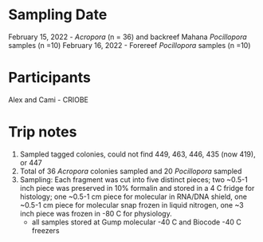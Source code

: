 # Sampling Date
February 15, 2022 - *Acropora* (n = 36) and backreef Mahana *Pocillopora* samples (n =10)
February 16, 2022 - Forereef *Pocillopora* samples (n =10)

# Participants
Alex and Cami - CRIOBE

# Trip notes
1. Sampled tagged colonies, could not find 449, 463, 446, 435 (now 419), or 447
2. Total of 36 *Acropora* colonies sampled and 20 *Pocillopora* sampled
3. Sampling: Each fragment was cut into five distinct pieces; two ~0.5-1 inch piece was preserved in 10% formalin and stored in a 4 C fridge for histology; one ~0.5-1 cm piece for molecular in RNA/DNA shield, one ~0.5-1 cm piece for molecular snap frozen in liquid nitrogen, one ~3 inch piece was frozen in -80 C for physiology. 
    - all samples stored at Gump molecular -40 C and Biocode -40 C freezers 
